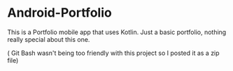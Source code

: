 # Android-Portfolio
This is a Portfolio mobile app that uses Kotlin. Just a basic portfolio, nothing really special about this one.

( Git Bash wasn't being too friendly with this project so I posted it as a zip file)
